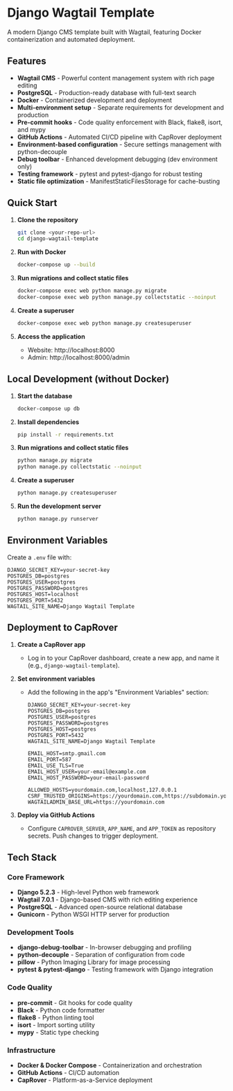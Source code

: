 # Django Wagtail Template

A modern Django CMS template built with Wagtail, featuring Docker containerization and automated deployment.

## Features

- **Wagtail CMS** - Powerful content management system with rich page editing
- **PostgreSQL** - Production-ready database with full-text search
- **Docker** - Containerized development and deployment
- **Multi-environment setup** - Separate requirements for development and production
- **Pre-commit hooks** - Code quality enforcement with Black, flake8, isort, and mypy
- **GitHub Actions** - Automated CI/CD pipeline with CapRover deployment
- **Environment-based configuration** - Secure settings management with python-decouple
- **Debug toolbar** - Enhanced development debugging (dev environment only)
- **Testing framework** - pytest and pytest-django for robust testing
- **Static file optimization** - ManifestStaticFilesStorage for cache-busting

## Quick Start

1. **Clone the repository**
   ```bash
   git clone <your-repo-url>
   cd django-wagtail-template
   ```

2. **Run with Docker**
   ```bash
   docker-compose up --build
   ```

3. **Run migrations and collect static files**
   ```bash
   docker-compose exec web python manage.py migrate
   docker-compose exec web python manage.py collectstatic --noinput
   ```

4. **Create a superuser**
   ```bash
   docker-compose exec web python manage.py createsuperuser
   ```

5. **Access the application**
   - Website: http://localhost:8000
   - Admin: http://localhost:8000/admin

## Local Development (without Docker)

1. **Start the database**
   ```bash
   docker-compose up db
   ```

2. **Install dependencies**
   ```bash
   pip install -r requirements.txt
   ```

3. **Run migrations and collect static files**
   ```bash
   python manage.py migrate
   python manage.py collectstatic --noinput
   ```

4. **Create a superuser**
   ```bash
   python manage.py createsuperuser
   ```

5. **Run the development server**
   ```bash
   python manage.py runserver
   ```

## Environment Variables

Create a `.env` file with:
```env
DJANGO_SECRET_KEY=your-secret-key
POSTGRES_DB=postgres
POSTGRES_USER=postgres
POSTGRES_PASSWORD=postgres
POSTGRES_HOST=localhost
POSTGRES_PORT=5432
WAGTAIL_SITE_NAME=Django Wagtail Template
```

## Deployment to CapRover

1. **Create a CapRover app**
   - Log in to your CapRover dashboard, create a new app, and name it (e.g., `django-wagtail-template`).

2. **Set environment variables**
   - Add the following in the app's "Environment Variables" section:
      ```env
      DJANGO_SECRET_KEY=your-secret-key
      POSTGRES_DB=postgres
      POSTGRES_USER=postgres
      POSTGRES_PASSWORD=postgres
      POSTGRES_HOST=postgres
      POSTGRES_PORT=5432
      WAGTAIL_SITE_NAME=Django Wagtail Template

      EMAIL_HOST=smtp.gmail.com
      EMAIL_PORT=587
      EMAIL_USE_TLS=True
      EMAIL_HOST_USER=your-email@example.com
      EMAIL_HOST_PASSWORD=your-email-password

      ALLOWED_HOSTS=yourdomain.com,localhost,127.0.0.1
      CSRF_TRUSTED_ORIGINS=https://yourdomain.com,https://subdomain.yourdomain.com
      WAGTAILADMIN_BASE_URL=https://yourdomain.com
      ```

3. **Deploy via GitHub Actions**
   - Configure `CAPROVER_SERVER`, `APP_NAME`, and `APP_TOKEN` as repository secrets. Push changes to trigger deployment.

## Tech Stack

### Core Framework
- **Django 5.2.3** - High-level Python web framework
- **Wagtail 7.0.1** - Django-based CMS with rich editing experience
- **PostgreSQL** - Advanced open-source relational database
- **Gunicorn** - Python WSGI HTTP server for production

### Development Tools
- **django-debug-toolbar** - In-browser debugging and profiling
- **python-decouple** - Separation of configuration from code
- **pillow** - Python Imaging Library for image processing
- **pytest & pytest-django** - Testing framework with Django integration

### Code Quality
- **pre-commit** - Git hooks for code quality
- **Black** - Python code formatter
- **flake8** - Python linting tool
- **isort** - Import sorting utility
- **mypy** - Static type checking

### Infrastructure
- **Docker & Docker Compose** - Containerization and orchestration
- **GitHub Actions** - CI/CD automation
- **CapRover** - Platform-as-a-Service deployment

